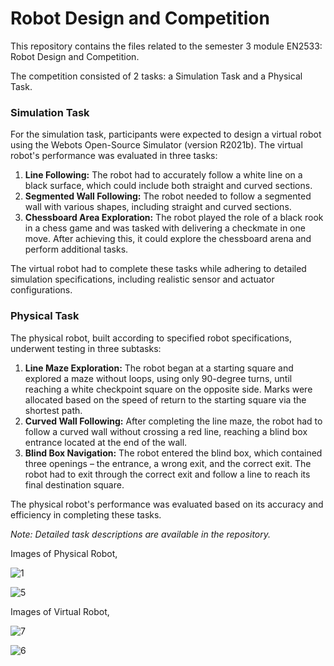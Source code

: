 # Robot Design and Competition

This repository contains the files related to the semester 3 module EN2533: Robot Design and Competition. 

The competition consisted of 2 tasks: a Simulation Task and a Physical Task.


### Simulation Task

For the simulation task, participants were expected to design a virtual robot using the Webots Open-Source Simulator (version R2021b). The virtual robot's performance was evaluated in three tasks:

1.  **Line Following:** The robot had to accurately follow a white line on a black surface, which could include both straight and curved sections.
2.  **Segmented Wall Following:** The robot needed to follow a segmented wall with various shapes, including straight and curved sections.
3.  **Chessboard Area Exploration:** The robot played the role of a black rook in a chess game and was tasked with delivering a checkmate in one move. After achieving this, it could explore the chessboard arena and perform additional tasks.

The virtual robot had to complete these tasks while adhering to detailed simulation specifications, including realistic sensor and actuator configurations.

### Physical Task

The physical robot, built according to specified robot specifications, underwent testing in three subtasks:

1.  **Line Maze Exploration:** The robot began at a starting square and explored a maze without loops, using only 90-degree turns, until reaching a white checkpoint square on the opposite side. Marks were allocated based on the speed of return to the starting square via the shortest path.
2.  **Curved Wall Following:** After completing the line maze, the robot had to follow a curved wall without crossing a red line, reaching a blind box entrance located at the end of the wall.
3.  **Blind Box Navigation:** The robot entered the blind box, which contained three openings – the entrance, a wrong exit, and the correct exit. The robot had to exit through the correct exit and follow a line to reach its final destination square.

The physical robot's performance was evaluated based on its accuracy and efficiency in completing these tasks.




_Note: Detailed task descriptions are available in the repository._


Images of Physical Robot,

![1](https://github.com/randika-perera/Robot-Design-and-Competition/assets/129817316/d79185e1-d1c3-4aca-93c1-d5874adf6da9)

![5](https://github.com/randika-perera/Robot-Design-and-Competition/assets/129817316/a2eafbc5-6a7e-443e-82a1-4f6991095f87)


Images of Virtual Robot,

![7](https://github.com/randika-perera/Robot-Design-and-Competition/assets/129817316/00cf426b-a363-4be0-b0cd-0e12e28b978d)

![6](https://github.com/randika-perera/Robot-Design-and-Competition/assets/129817316/b498fd3f-233c-4915-bc17-fb960d06ab9f)


